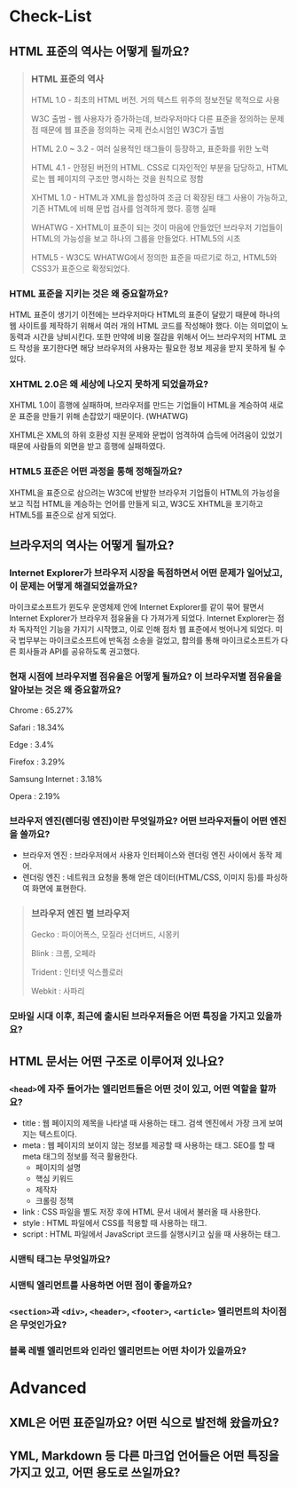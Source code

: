 # Check-List

## HTML 표준의 역사는 어떻게 될까요?

> ### HTML 표준의 역사
>
> HTML 1.0 - 최초의 HTML 버전. 거의 텍스트 위주의 정보전달 목적으로 사용
>
> W3C 출범 - 웹 사용자가 증가하는데, 브라우저마다 다른 표준을 정의하는 문제점 때문에 웹 표준을 정의하는 국제 컨소시엄인 W3C가 출범
>
> HTML 2.0 ~ 3.2 - 여러 실용적인 태그들이 등장하고, 표준화를 위한 노력
>
> HTML 4.1 - 안정된 버전의 HTML. CSS로 디자인적인 부분을 담당하고, HTML로는 웹 페이지의 구조만 명시하는 것을 원칙으로 정함
>
> XHTML 1.0 - HTML과 XML을 합성하여 조금 더 확장된 태그 사용이 가능하고, 기존 HTML에 비해 문법 검사를 엄격하게 했다. 흥행 실패
>
> WHATWG - XHTML이 표준이 되는 것이 마음에 안들었던 브라우저 기업들이 HTML의 가능성을 보고 하나의 그룹을 만들었다. HTML5의 시초
>
> HTML5 - W3C도 WHATWG에서 정의한 표준을 따르기로 하고, HTML5와 CSS3가 표준으로 확정되었다.

### HTML 표준을 지키는 것은 왜 중요할까요?

HTML 표준이 생기기 이전에는 브라우저마다 HTML의 표준이 달랐기 때문에 하나의 웹 사이트를 제작하기 위해서 여러 개의 HTML 코드를 작성해야 했다. 이는 의미없이 노동력과 시간을 낭비시킨다. 또한 만약에 비용 절감을 위해서 어느 브라우저의 HTML 코드 작성을 포기한다면 해당 브라우저의 사용자는 필요한 정보 제공을 받지 못하게 될 수 있다.

### XHTML 2.0은 왜 세상에 나오지 못하게 되었을까요?

XHTML 1.0이 흥행에 실패하며, 브라우저를 만드는 기업들이 HTML을 계승하여 새로운 표준을 만들기 위해 손잡았기 때문이다. (WHATWG)

XHTML은 XML의 하위 호환성 지원 문제와 문법이 엄격하여 습득에 어려움이 있었기 때문에  사람들의 외면을 받고 흥행에 실패하였다.

### HTML5 표준은 어떤 과정을 통해 정해질까요?

XHTML을 표준으로 삼으려는 W3C에 반발한 브라우저 기업들이 HTML의 가능성을 보고 직접 HTML을 계승하는 언어를 만들게 되고, W3C도 XHTML을 포기하고 HTML5를 표준으로 삼게 되었다.

## 브라우저의 역사는 어떻게 될까요?

### Internet Explorer가 브라우저 시장을 독점하면서 어떤 문제가 일어났고, 이 문제는 어떻게 해결되었을까요?

마이크로소프트가 윈도우 운영체제 안에 Internet Explorer를 같이 묶어 팔면서 Internet Explorer가 브라우저 점유율을 다 가져가게 되었다. Internet Explorer는 점차 독자적인 기능을 가지기 시작했고, 이로 인해 점차 웹 표준에서 벗어나게 되었다. 미국 법무부는 마이크로소프트에 반독점 소송을 걸었고, 합의를 통해 마이크로소프트가 다른 회사들과 API를 공유하도록 권고했다.

### 현재 시점에 브라우저별 점유율은 어떻게 될까요? 이 브라우저별 점유율을 알아보는 것은 왜 중요할까요?

Chrome : 65.27%

Safari : 18.34%

Edge : 3.4%

Firefox : 3.29%

Samsung Internet : 3.18%

Opera : 2.19%

### 브라우저 엔진(렌더링 엔진)이란 무엇일까요? 어떤 브라우저들이 어떤 엔진을 쓸까요?

- 브라우저 엔진 : 브라우저에서 사용자 인터페이스와 렌더링 엔진 사이에서 동작 제어.
- 렌더링 엔진 : 네트워크 요청을 통해 얻은 데이터(HTML/CSS, 이미지 등)를 파싱하여 화면에 표현한다.

> ### 브라우저 엔진 별 브라우저
>
> Gecko : 파이어폭스, 모질라 선더버드, 시몽키
>
> Blink : 크롬, 오페라
>
> Trident : 인터넷 익스플로러
>
> Webkit : 사파리

### 모바일 시대 이후, 최근에 출시된 브라우저들은 어떤 특징을 가지고 있을까요?

## HTML 문서는 어떤 구조로 이루어져 있나요?

### `<head>`에 자주 들어가는 엘리먼트들은 어떤 것이 있고, 어떤 역할을 할까요?

- title : 웹 페이지의 제목을 나타낼 때 사용하는 태그. 검색 엔진에서 가장 크게 보여지는 텍스트이다.
- meta : 웹 페이지의 보이지 않는 정보를 제공할 때 사용하는 태그. SEO를 할 때 meta 태그의 정보를 적극 활용한다.
  - 페이지의 설명
  - 핵심 키워드
  - 제작자
  - 크롤링 정책
- link : CSS 파일을 별도 저장 후에 HTML 문서 내에서 불러올 때 사용한다.
- style : HTML 파일에서 CSS를 적용할 때 사용하는 태그.
- script : HTML 파일에서 JavaScript 코드를 실행시키고 싶을 때 사용하는 태그.

### 시맨틱 태그는 무엇일까요?

### 시맨틱 엘리먼트를 사용하면 어떤 점이 좋을까요?

### `<section>`과 `<div>`, `<header>`, `<footer>`, `<article>` 엘리먼트의 차이점은 무엇인가요?

### 블록 레벨 엘리먼트와 인라인 엘리먼트는 어떤 차이가 있을까요?

# Advanced

## XML은 어떤 표준일까요? 어떤 식으로 발전해 왔을까요?

## YML, Markdown 등 다른 마크업 언어들은 어떤 특징을 가지고 있고, 어떤 용도로 쓰일까요?